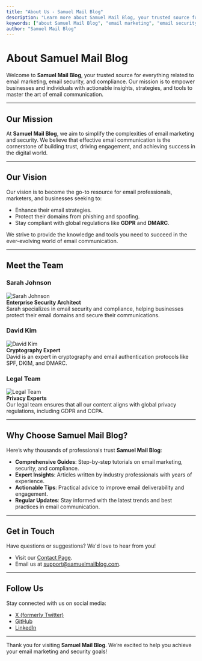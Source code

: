 ```yaml
---
title: "About Us - Samuel Mail Blog"
description: "Learn more about Samuel Mail Blog, your trusted source for email marketing tips, email security insights, and compliance strategies. Discover our mission, vision, and the team behind the blog."
keywords: ["about Samuel Mail Blog", "email marketing", "email security", "GDPR compliance", "DMARC", "blog team"]
author: "Samuel Mail Blog"
---
```


# About Samuel Mail Blog

Welcome to **Samuel Mail Blog**, your trusted source for everything related to email marketing, email security, and compliance. Our mission is to empower businesses and individuals with actionable insights, strategies, and tools to master the art of email communication.

---

## Our Mission

At **Samuel Mail Blog**, we aim to simplify the complexities of email marketing and security. We believe that effective email communication is the cornerstone of building trust, driving engagement, and achieving success in the digital world.

---

## Our Vision

Our vision is to become the go-to resource for email professionals, marketers, and businesses seeking to:

- Enhance their email strategies.
- Protect their domains from phishing and spoofing.
- Stay compliant with global regulations like **GDPR** and **DMARC**.

We strive to provide the knowledge and tools you need to succeed in the ever-evolving world of email communication.

---

## Meet the Team

### Sarah Johnson
![Sarah Johnson](/assets/images/authors/sarah-johnson.jpg)  
**Enterprise Security Architect**  
Sarah specializes in email security and compliance, helping businesses protect their email domains and secure their communications.

### David Kim
![David Kim](/assets/images/authors/david-kim.jpg)  
**Cryptography Expert**  
David is an expert in cryptography and email authentication protocols like SPF, DKIM, and DMARC.

### Legal Team
![Legal Team](/assets/images/authors/legal-team.jpg)  
**Privacy Experts**  
Our legal team ensures that all our content aligns with global privacy regulations, including GDPR and CCPA.

---

## Why Choose Samuel Mail Blog?

Here’s why thousands of professionals trust **Samuel Mail Blog**:

- **Comprehensive Guides**: Step-by-step tutorials on email marketing, security, and compliance.
- **Expert Insights**: Articles written by industry professionals with years of experience.
- **Actionable Tips**: Practical advice to improve email deliverability and engagement.
- **Regular Updates**: Stay informed with the latest trends and best practices in email communication.

---

## Get in Touch

Have questions or suggestions? We'd love to hear from you!  

- Visit our [Contact Page](/contact).  
- Email us at [support@samuelmailblog.com](mailto:support@samuelmailblog.com).  

---

## Follow Us

Stay connected with us on social media:

- [X (formerly Twitter)](https://x.com/Realsam0101)  
- [GitHub](https://github.com/omenogor01/documentation/tree/main)  
- [LinkedIn](https://linkedin.com/company/samuelmailblog)

---

Thank you for visiting **Samuel Mail Blog**. We’re excited to help you achieve your email marketing and security goals!